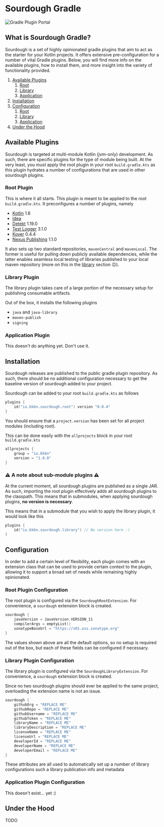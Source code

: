 # Sourdough Gradle

![Gradle Plugin Portal](https://img.shields.io/gradle-plugin-portal/v/io.bkbn.sourdough.root?style=for-the-badge)

## What is Sourdough Gradle?

Sourdough is a set of highly opinionated gradle plugins that aim to act as the starter for your Kotlin projects. It
offers extensive pre-configuration for a number of vital Gradle plugins. Below, you will find more info on the available
plugins, how to install them, and more insight into the variety of functionality provided.

1. [Available Plugins](#available-plugins)
    1. [Root](#root-plugin)
    2. [Library](#library-plugin)
    3. [Application](#application-plugin)
2. [Installation](#installation)
3. [Configuration](#configuration)
    1. [Root](#root-plugin-configuration)
    2. [Library](#library-plugin-configuration)
    3. [Application](#application-plugin-configuration)
4. [Under the Hood](#under-the-hood)

## Available Plugins

Sourdough is targeted at multi-module Kotlin (jvm-only) development. As such, there are specific plugins for the type of
module being built. At the very least, you _must_ apply the root plugin in your root `build.gradle.kts` as this plugin
hydrates a number of configurations that are used in other sourdough plugins.

### Root Plugin

This is where it all starts. This plugin is meant to be applied to the root `build.gradle.kts`. It preconfigures a
number of plugins, namely

- [Kotlin](https://kotlinlang.org) 1.6
- [Idea](https://docs.gradle.org/current/userguide/idea_plugin.html)
- [Detekt](https://detekt.github.io/detekt) 1.19.0
- [Test Logger](https://github.com/radarsh/gradle-test-logger-plugin) 3.1.0
- [Kover](https://github.com/Kotlin/kotlinx-kover) 0.4.4
- [Nexus Publishing](https://github.com/gradle-nexus/publish-plugin) 1.1.0

It also sets up two standard repositories, `mavenCentral` and `mavenLocal`. The former is useful for pulling down
publicly available dependencies, while the latter enables seamless local testing of libraries published to your local
maven repository (more on this in the [library](#library-plugin) section 😉).

### Library Plugin

The library plugin takes care of a large portion of the necessary setup for publishing consumable artifacts.

Out of the box, it installs the following plugins 

- `java` and `java-library`
- `maven-publish`
- `signing`

### Application Plugin

This doesn't do anything yet.  Don't use it. 

## Installation

Sourdough releases are published to the public gradle plugin repository. As such, there should be no additional
configuration necessary to get the baseline version of sourdough added to your project.

Sourdough can be added to your root `build.gradle.kts` as follows

```kotlin
plugins {
    id("io.bkbn.sourdough.root") version "0.0.4"
}
```

You should ensure that a `project.version` has been set for all project modules (including root).

This can be done easily with the `allprojects` block in your root `build.gradle.kts`

```kotlin
allprojects {
    group = "io.bkbn"
    version = "1.0.0"
}
```

### ⚠️ A note about sub-module plugins ⚠️

At the current moment, all sourdough plugins are published as a single JAR. As such, importing the root plugin
effectively adds all sourdough plugins to the classpath. This means that in submodules, when applying sourdough plugins,
**no version is necessary**.

This means that in a submodule that you wish to apply the library plugin, it would look like this

```kotlin
plugins {
    id("io.bkbn.sourdough.library") // No version here :)
}
```

## Configuration

In order to add a certain level of flexibility, each plugin comes with an extension class that can be used
to provide certain context to the plugin, allowing it to support a broad set of needs while remaining highly
opinionated.  

### Root Plugin Configuration

The root plugin is configured via the `SourdoughRootExtension`.  For convenience, a `sourdough` extension block is created.

```kotlin
sourdough {
    javaVersion = JavaVersion.VERSION_11
    compilerArgs = emptyList()
    sonatypeBaseUrl = "https://s01.oss.sonatype.org"
}
```

The values shown above are all the default options, so no setup is required out of the box, but each of these fields 
can be configured if necessary.

### Library Plugin Configuration

The library plugin is configured via the `SourdoughLibraryExtension`.  For convenience, a `sourdough` extension block is created.

Since no two sourdough plugins should ever be applied to the same project, overloading the extension name is not an issue.

```kotlin
sourdough {
    githubOrg = "REPLACE ME"
    githubRepo = "REPLACE ME"
    githubUsername = "REPLACE ME"
    githubToken = "REPLACE ME"
    libraryName = "REPLACE ME"
    libraryDescription = "REPLACE ME"
    licenseName = "REPLACE ME"
    licenseUrl = "REPLACE ME"
    developerId = "REPLACE ME"
    developerName = "REPLACE ME"
    developerEmail = "REPLACE ME"
}
```

These attributes are all used to automatically set up a number of library configurations such a library publication info and metadata

### Application Plugin Configuration

This doesn't exist... yet :)

## Under the Hood

TODO